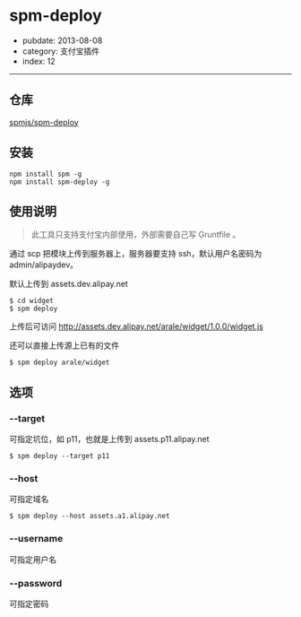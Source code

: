 # spm-deploy

- pubdate: 2013-08-08
- category: 支付宝插件
- index: 12

-----------

## 仓库

[spmjs/spm-deploy](https://github.com/spmjs/spm-deploy)

## 安装

```
npm install spm -g
npm install spm-deploy -g
```

## 使用说明

> 此工具只支持支付宝内部使用，外部需要自己写 Gruntfile 。

通过 scp 把模块上传到服务器上，服务器要支持 ssh，默认用户名密码为 admin/alipaydev。

默认上传到 assets.dev.alipay.net

```
$ cd widget
$ spm deploy
```

上传后可访问 http://assets.dev.alipay.net/arale/widget/1.0.0/widget.js

还可以直接上传源上已有的文件

```
$ spm deploy arale/widget
```

## 选项

### --target


可指定坑位，如 p11，也就是上传到 assets.p11.alipay.net

```
$ spm deploy --target p11
```

### --host


可指定域名

```
$ spm deploy --host assets.a1.alipay.net
```

### --username

可指定用户名

### --password

可指定密码
